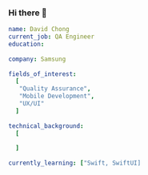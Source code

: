 ### Hi there 👋

<!--
**ChongDavidG/ChongDavidG** is a ✨ _special_ ✨ repository because its `README.md` (this file) appears on your GitHub profile.

Here are some ideas to get you started:

- 🔭 I’m currently working on ...
- 🌱 I’m currently learning ...
- 👯 I’m looking to collaborate on ...
- 🤔 I’m looking for help with ...
- 💬 Ask me about ...
- 📫 How to reach me: ...
- 😄 Pronouns: ...
- ⚡ Fun fact: ...
-->



```yaml
name: David Chong
current_job: QA Engineer
education:
 
company: Samsung
 
fields_of_interest:
  [
   "Quality Assurance",
   "Mobile Development",
   "UX/UI"
  ]
  
technical_background:
  [
  
  ]
  
currently_learning: ["Swift, SwiftUI]
```
